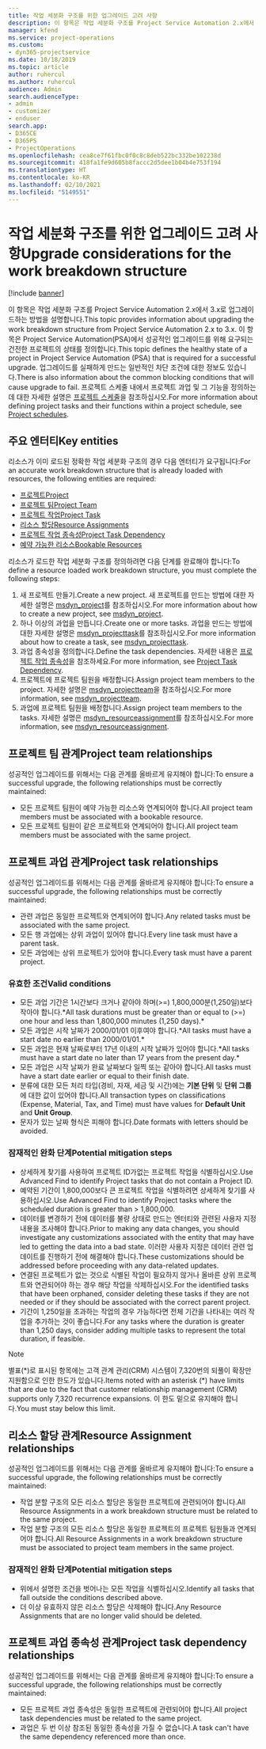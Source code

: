 ```yaml
---
title: 작업 세분화 구조를 위한 업그레이드 고려 사항
description: 이 항목은 작업 세분화 구조를 Project Service Automation 2.x에서 3.x로 업그레이드하는 방법을 설명합니다.
manager: kfend
ms.service: project-operations
ms.custom:
- dyn365-projectservice
ms.date: 10/18/2019
ms.topic: article
author: ruhercul
ms.author: ruhercul
audience: Admin
search.audienceType:
- admin
- customizer
- enduser
search.app:
- D365CE
- D365PS
- ProjectOperations
ms.openlocfilehash: cea8ce7f61fbc0f0c8c8deb522bc332be102238d
ms.sourcegitcommit: 418fa1fe9d605b8faccc2d5dee1b04b4e753f194
ms.translationtype: HT
ms.contentlocale: ko-KR
ms.lasthandoff: 02/10/2021
ms.locfileid: "5149551"
---
```

# <a name="upgrade-considerations-for-the-work-breakdown-structure"></a><span data-ttu-id="d26c8-103">작업 세분화 구조를 위한 업그레이드 고려 사항</span><span class="sxs-lookup"><span data-stu-id="d26c8-103">Upgrade considerations for the work breakdown structure</span></span>

[!include [banner](../includes/psa-now-project-operations.md)]

<span data-ttu-id="d26c8-104">이 항목은 작업 세분화 구조를 Project Service Automation 2.x에서 3.x로 업그레이드하는 방법을 설명합니다.</span><span class="sxs-lookup"><span data-stu-id="d26c8-104">This topic provides information about upgrading the work breakdown structure from Project Service Automation 2.x to 3.x.</span></span> <span data-ttu-id="d26c8-105">이 항목은 Project Service Automation(PSA)에서 성공적인 업그레이드를 위해 요구되는 건전한 프로젝트의 상태를 정의합니다.</span><span class="sxs-lookup"><span data-stu-id="d26c8-105">This topic defines the healthy state of a project in Project Service Automation (PSA) that is required for a successful upgrade.</span></span> <span data-ttu-id="d26c8-106">업그레이드를 실패하게 만드는 일반적인 차단 조건에 대한 정보도 있습니다.</span><span class="sxs-lookup"><span data-stu-id="d26c8-106">There is also information about the common blocking conditions that will cause upgrade to fail.</span></span> <span data-ttu-id="d26c8-107">프로젝트 스케줄 내에서 프로젝트 과업 및 그 기능을 정의하는 데 대한 자세한 설명은 [프로젝트 스케줄](project-creating.md)을 참조하십시오.</span><span class="sxs-lookup"><span data-stu-id="d26c8-107">For more information about defining project tasks and their functions within a project schedule, see [Project schedules](project-creating.md).</span></span>

## <a name="key-entities"></a><span data-ttu-id="d26c8-108">주요 엔터티</span><span class="sxs-lookup"><span data-stu-id="d26c8-108">Key entities</span></span>
<span data-ttu-id="d26c8-109">리소스가 이미 로드된 정확한 작업 세분화 구조의 경우 다음 엔터티가 요구됩니다:</span><span class="sxs-lookup"><span data-stu-id="d26c8-109">For an accurate work breakdown structure that is already loaded with resources, the following entities are required:</span></span>

- [<span data-ttu-id="d26c8-110">프로젝트</span><span class="sxs-lookup"><span data-stu-id="d26c8-110">Project</span></span>](https://docs.microsoft.com/dynamics365/customerengagement/on-premises/developer/entities/msdyn_project)
- [<span data-ttu-id="d26c8-111">프로젝트 팀</span><span class="sxs-lookup"><span data-stu-id="d26c8-111">Project Team</span></span>](https://docs.microsoft.com/dynamics365/customerengagement/on-premises/developer/entities/msdyn_projectteam)
- [<span data-ttu-id="d26c8-112">프로젝트 작업</span><span class="sxs-lookup"><span data-stu-id="d26c8-112">Project Task</span></span>](https://docs.microsoft.com/dynamics365/customerengagement/on-premises/developer/entities/msdyn_projecttask)
- [<span data-ttu-id="d26c8-113">리소스 할당</span><span class="sxs-lookup"><span data-stu-id="d26c8-113">Resource Assignments</span></span>](https://docs.microsoft.com/dynamics365/customerengagement/on-premises/developer/entities/msdyn_resourceassignment)
- [<span data-ttu-id="d26c8-114">프로젝트 작업 종속성</span><span class="sxs-lookup"><span data-stu-id="d26c8-114">Project Task Dependency</span></span>](https://docs.microsoft.com/dynamics365/customerengagement/on-premises/developer/entities/msdyn_projecttaskdependency)
- [<span data-ttu-id="d26c8-115">예약 가능한 리소스</span><span class="sxs-lookup"><span data-stu-id="d26c8-115">Bookable Resources</span></span>](https://docs.microsoft.com/dynamics365/customerengagement/on-premises/developer/entities/bookableresource)

<span data-ttu-id="d26c8-116">리소스가 로드한 작업 세분화 구조를 정의하려면 다음 단계를 완료해야 합니다:</span><span class="sxs-lookup"><span data-stu-id="d26c8-116">To define a resource loaded work breakdown structure, you must complete the following steps:</span></span>

1. <span data-ttu-id="d26c8-117">새 프로젝트 만들기.</span><span class="sxs-lookup"><span data-stu-id="d26c8-117">Create a new project.</span></span> <span data-ttu-id="d26c8-118">새 프로젝트를 만드는 방법에 대한 자세한 설명은 [msdyn_project](https://docs.microsoft.com/dynamics365/customerengagement/on-premises/developer/entities/msdyn_project)를 참조하십시오.</span><span class="sxs-lookup"><span data-stu-id="d26c8-118">For more information about how to create a new project, see [msdyn_project](https://docs.microsoft.com/dynamics365/customerengagement/on-premises/developer/entities/msdyn_project).</span></span>
2. <span data-ttu-id="d26c8-119">하나 이상의 과업을 만듭니다.</span><span class="sxs-lookup"><span data-stu-id="d26c8-119">Create one or more tasks.</span></span> <span data-ttu-id="d26c8-120">과업을 만드는 방법에 대한 자세한 설명은 [msdyn_projecttask](https://docs.microsoft.com/dynamics365/customerengagement/on-premises/developer/entities/msdyn_projecttask)를 참조하십시오.</span><span class="sxs-lookup"><span data-stu-id="d26c8-120">For more information about how to create a task, see [msdyn_projecttask](https://docs.microsoft.com/dynamics365/customerengagement/on-premises/developer/entities/msdyn_projecttask).</span></span>
3. <span data-ttu-id="d26c8-121">과업 종속성을 정의합니다.</span><span class="sxs-lookup"><span data-stu-id="d26c8-121">Define the task dependencies.</span></span> <span data-ttu-id="d26c8-122">자세한 내용은 [프로젝트 작업 종속성](https://docs.microsoft.com/dynamics365/customerengagement/on-premises/developer/entities/msdyn_projecttaskdependency)을 참조하세요.</span><span class="sxs-lookup"><span data-stu-id="d26c8-122">For more information, see [Project Task Dependency](https://docs.microsoft.com/dynamics365/customerengagement/on-premises/developer/entities/msdyn_projecttaskdependency).</span></span>
4. <span data-ttu-id="d26c8-123">프로젝트에 프로젝트 팀원을 배정합니다.</span><span class="sxs-lookup"><span data-stu-id="d26c8-123">Assign project team members to the project.</span></span> <span data-ttu-id="d26c8-124">자세한 설명은 [msdyn_projectteam](https://docs.microsoft.com/dynamics365/customerengagement/on-premises/developer/entities/msdyn_projectteam)을 참조하십시오.</span><span class="sxs-lookup"><span data-stu-id="d26c8-124">For more information, see [msdyn_projectteam](https://docs.microsoft.com/dynamics365/customerengagement/on-premises/developer/entities/msdyn_projectteam).</span></span>
5. <span data-ttu-id="d26c8-125">과업에 프로젝트 팀원을 배정합니다.</span><span class="sxs-lookup"><span data-stu-id="d26c8-125">Assign project team members to the tasks.</span></span> <span data-ttu-id="d26c8-126">자세한 설명은 [msdyn_resourceassignment](https://docs.microsoft.com/dynamics365/customerengagement/on-premises/developer/entities/msdyn_resourceassignment)를 참조하십시오.</span><span class="sxs-lookup"><span data-stu-id="d26c8-126">For more information, see [msdyn_resourceassignment](https://docs.microsoft.com/dynamics365/customerengagement/on-premises/developer/entities/msdyn_resourceassignment).</span></span>

## <a name="project-team-relationships"></a><span data-ttu-id="d26c8-127">프로젝트 팀 관계</span><span class="sxs-lookup"><span data-stu-id="d26c8-127">Project team relationships</span></span>

<span data-ttu-id="d26c8-128">성공적인 업그레이드를 위해서는 다음 관계를 올바르게 유지해야 합니다:</span><span class="sxs-lookup"><span data-stu-id="d26c8-128">To ensure a successful upgrade, the following relationships must be correctly maintained:</span></span>
- <span data-ttu-id="d26c8-129">모든 프로젝트 팀원이 예약 가능한 리소스와 연계되어야 합니다.</span><span class="sxs-lookup"><span data-stu-id="d26c8-129">All project team members must be associated with a bookable resource.</span></span>
- <span data-ttu-id="d26c8-130">모든 프로젝트 팀원이 같은 프로젝트와 연계되어야 합니다.</span><span class="sxs-lookup"><span data-stu-id="d26c8-130">All project team members must be associated with the same project.</span></span> 

## <a name="project-task-relationships"></a><span data-ttu-id="d26c8-131">프로젝트 과업 관계</span><span class="sxs-lookup"><span data-stu-id="d26c8-131">Project task relationships</span></span>
<span data-ttu-id="d26c8-132">성공적인 업그레이드를 위해서는 다음 관계를 올바르게 유지해야 합니다:</span><span class="sxs-lookup"><span data-stu-id="d26c8-132">To ensure a successful upgrade, the following relationships must be correctly maintained:</span></span>

- <span data-ttu-id="d26c8-133">관련 과업은 동일한 프로젝트와 연계되어야 합니다.</span><span class="sxs-lookup"><span data-stu-id="d26c8-133">Any related tasks must be associated with the same project.</span></span>
- <span data-ttu-id="d26c8-134">모든 행 과업에는 상위 과업이 있어야 합니다.</span><span class="sxs-lookup"><span data-stu-id="d26c8-134">Every line task must have a parent task.</span></span>
- <span data-ttu-id="d26c8-135">모든 과업에는 상위 프로젝트가 있어야 합니다.</span><span class="sxs-lookup"><span data-stu-id="d26c8-135">Every task must have a parent project.</span></span>

### <a name="valid-conditions"></a><span data-ttu-id="d26c8-136">유효한 조건</span><span class="sxs-lookup"><span data-stu-id="d26c8-136">Valid conditions</span></span>

- <span data-ttu-id="d26c8-137">모든 과업 기간은 1시간보다 크거나 같아야 하며(>=) 1,800,000분(1,250일)보다 작아야 합니다.\*</span><span class="sxs-lookup"><span data-stu-id="d26c8-137">All task durations must be greater than or equal to (>=) one hour and less than 1,800,000 minutes (1,250 days).\*</span></span>
- <span data-ttu-id="d26c8-138">모든 과업은 시작 날짜가 2000/01/01 이후여야 합니다.\*</span><span class="sxs-lookup"><span data-stu-id="d26c8-138">All tasks must have a start date no earlier than 2000/01/01.\*</span></span>
- <span data-ttu-id="d26c8-139">모든 과업은 현재 날짜로부터 17년 이내의 시작 날짜가 있어야 합니다.\*</span><span class="sxs-lookup"><span data-stu-id="d26c8-139">All tasks must have a start date no later than 17 years from the present day.\*</span></span>
- <span data-ttu-id="d26c8-140">모든 과업은 시작 날짜가 완료 날짜보다 일찍 또는 같아야 합니다.</span><span class="sxs-lookup"><span data-stu-id="d26c8-140">All tasks must have a start date earlier or equal to their finish date.</span></span>
- <span data-ttu-id="d26c8-141">분류에 대한 모든 처리 타입(경비, 자재, 세금 및 시간)에는 **기본 단위** 및 **단위 그룹** 에 대한 값이 있어야 합니다.</span><span class="sxs-lookup"><span data-stu-id="d26c8-141">All transaction types on classifications (Expense, Material, Tax, and Time) must have values for **Default Unit** and **Unit Group**.</span></span>
- <span data-ttu-id="d26c8-142">문자가 있는 날짜 형식은 피해야 합니다.</span><span class="sxs-lookup"><span data-stu-id="d26c8-142">Date formats with letters should be avoided.</span></span>

### <a name="potential-mitigation-steps"></a><span data-ttu-id="d26c8-143">잠재적인 완화 단계</span><span class="sxs-lookup"><span data-stu-id="d26c8-143">Potential mitigation steps</span></span>
- <span data-ttu-id="d26c8-144">상세하게 찾기를 사용하여 프로젝트 ID가없는 프로젝트 작업을 식별하십시오.</span><span class="sxs-lookup"><span data-stu-id="d26c8-144">Use Advanced Find to identify Project tasks that do not contain a Project ID.</span></span>
- <span data-ttu-id="d26c8-145">예약된 기간이 1,800,000보다 큰 프로젝트 작업을 식별하려면 상세하게 찾기를 사용하십시오.</span><span class="sxs-lookup"><span data-stu-id="d26c8-145">Use Advanced Find to identify Project tasks where the scheduled duration is greater than > 1,800,000.</span></span>
- <span data-ttu-id="d26c8-146">데이터를 변경하기 전에 데이터를 불량 상태로 만드는 엔터티와 관련된 사용자 지정 내용을 조사해야 합니다.</span><span class="sxs-lookup"><span data-stu-id="d26c8-146">Prior to making any data changes, you should investigate any customizations associated with the entity that may have led to getting the data into a bad state.</span></span> <span data-ttu-id="d26c8-147">이러한 사용자 지정은 데이터 관련 업데이트를 진행하기 전에 해결해야 합니다.</span><span class="sxs-lookup"><span data-stu-id="d26c8-147">These customizations should be addressed before proceeding with any data-related updates.</span></span>
- <span data-ttu-id="d26c8-148">연결된 프로젝트가 없는 것으로 식별된 작업이 필요하지 않거나 올바른 상위 프로젝트와 연관되어야 하는 경우 해당 작업을 삭제하십시오.</span><span class="sxs-lookup"><span data-stu-id="d26c8-148">For the identified tasks that have been orphaned, consider deleting these tasks if they are not needed or if they should be associated with the correct parent project.</span></span>
- <span data-ttu-id="d26c8-149">기간이 1,250일을 초과하는 작업의 경우 가능하다면 전체 기간을 나타내는 여러 작업을 추가하는 것이 좋습니다.</span><span class="sxs-lookup"><span data-stu-id="d26c8-149">For any tasks where the duration is greater than 1,250 days, consider adding multiple tasks to represent the total duration, if feasible.</span></span>

> [!NOTE]
> <span data-ttu-id="d26c8-150">별표(\*)로 표시된 항목에는 고객 관계 관리(CRM) 시스템이 7,320번의 되풀이 확장만 지원함으로 인한 한도가 있습니다.</span><span class="sxs-lookup"><span data-stu-id="d26c8-150">Items noted with an asterisk (\*) have limits that are due to the fact that customer relationship management (CRM) supports only 7,320 recurrence expansions.</span></span> <span data-ttu-id="d26c8-151">이 한도 밑으로 유지해야 합니다.</span><span class="sxs-lookup"><span data-stu-id="d26c8-151">You must stay below this limit.</span></span>

## <a name="resource-assignment-relationships"></a><span data-ttu-id="d26c8-152">리소스 할당 관계</span><span class="sxs-lookup"><span data-stu-id="d26c8-152">Resource Assignment relationships</span></span>
<span data-ttu-id="d26c8-153">성공적인 업그레이드를 위해서는 다음 관계를 올바르게 유지해야 합니다:</span><span class="sxs-lookup"><span data-stu-id="d26c8-153">To ensure a successful upgrade, the following relationships must be correctly maintained:</span></span>

- <span data-ttu-id="d26c8-154">작업 분할 구조의 모든 리소스 할당은 동일한 프로젝트에 관련되어야 합니다.</span><span class="sxs-lookup"><span data-stu-id="d26c8-154">All Resource Assignments in a work breakdown structure must be related to the same project.</span></span>
- <span data-ttu-id="d26c8-155">작업 분할 구조의 모든 리소스 할당은 동일한 프로젝트의 프로젝트 팀원들과 연계되어야 합니다.</span><span class="sxs-lookup"><span data-stu-id="d26c8-155">All Resource Assignments in a work breakdown structure must be associated to project team members in the same project.</span></span>

### <a name="potential-mitigation-steps"></a><span data-ttu-id="d26c8-156">잠재적인 완화 단계</span><span class="sxs-lookup"><span data-stu-id="d26c8-156">Potential mitigation steps</span></span>
- <span data-ttu-id="d26c8-157">위에서 설명한 조건을 벗어나는 모든 작업을 식별하십시오.</span><span class="sxs-lookup"><span data-stu-id="d26c8-157">Identify all tasks that fall outside the conditions described above.</span></span>  
- <span data-ttu-id="d26c8-158">더 이상 유효하지 않은 리소스 할당은 삭제해야 합니다.</span><span class="sxs-lookup"><span data-stu-id="d26c8-158">Any Resource Assignments that are no longer valid should be deleted.</span></span>

## <a name="project-task-dependency-relationships"></a><span data-ttu-id="d26c8-159">프로젝트 과업 종속성 관계</span><span class="sxs-lookup"><span data-stu-id="d26c8-159">Project task dependency relationships</span></span>
<span data-ttu-id="d26c8-160">성공적인 업그레이드를 위해서는 다음 관계를 올바르게 유지해야 합니다:</span><span class="sxs-lookup"><span data-stu-id="d26c8-160">To ensure a successful upgrade, the following relationships must be correctly maintained:</span></span>

- <span data-ttu-id="d26c8-161">모든 프로젝트 과업 종속성은 동일한 프로젝트에 관련되어야 합니다.</span><span class="sxs-lookup"><span data-stu-id="d26c8-161">All project task dependencies must be related to the same project.</span></span>
- <span data-ttu-id="d26c8-162">과업은 두 번 이상 참조된 동일한 종속성을 가질 수 없습니다.</span><span class="sxs-lookup"><span data-stu-id="d26c8-162">A task can't have the same dependency referenced more than once.</span></span>
